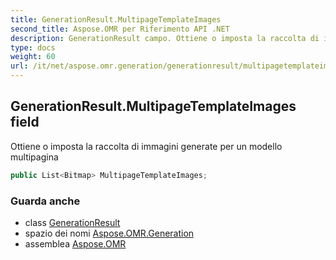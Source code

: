 ```yaml
---
title: GenerationResult.MultipageTemplateImages
second_title: Aspose.OMR per Riferimento API .NET
description: GenerationResult campo. Ottiene o imposta la raccolta di immagini generate per un modello multipagina
type: docs
weight: 60
url: /it/net/aspose.omr.generation/generationresult/multipagetemplateimages/
---
```

## GenerationResult.MultipageTemplateImages field

Ottiene o imposta la raccolta di immagini generate per un modello multipagina

```csharp
public List<Bitmap> MultipageTemplateImages;
```

### Guarda anche

* class [GenerationResult](../)
* spazio dei nomi [Aspose.OMR.Generation](../../generationresult/)
* assemblea [Aspose.OMR](../../../)


